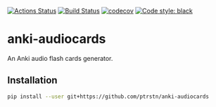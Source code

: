 [![Actions Status](https://github.com/ptrstn/anki-audiocards/workflows/Python%20package/badge.svg)](https://github.com/ptrstn/anki-audiocards/actions)
[![Build Status](https://travis-ci.com/ptrstn/anki-audiocards.svg?branch=master)](https://travis-ci.com/ptrstn/anki-audiocards)
[![codecov](https://codecov.io/gh/ptrstn/anki-audiocards/branch/master/graph/badge.svg)](https://codecov.io/gh/ptrstn/anki-audiocards)
[![Code style: black](https://img.shields.io/badge/code%20style-black-000000.svg)](https://github.com/psf/black)

# anki-audiocards

An Anki audio flash cards generator.

## Installation

```bash
pip install --user git+https://github.com/ptrstn/anki-audiocards
```
